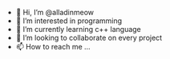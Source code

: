 - 👋 Hi, I’m @alladinmeow
- 👀 I’m interested in programming
- 🌱 I’m currently learning c++ language
- 💞️ I’m looking to collaborate on every project
- 📫 How to reach me ...

<!---
alladinmeow/alladinmeow is a ✨ special ✨ repository because its `README.md` (this file) appears on your GitHub profile.
You can click the Preview link to take a look at your changes.
--->
